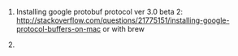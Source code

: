 
1. Installing google protobuf protocol ver 3.0 beta 2: http://stackoverflow.com/questions/21775151/installing-google-protocol-buffers-on-mac
or with brew

2. 
